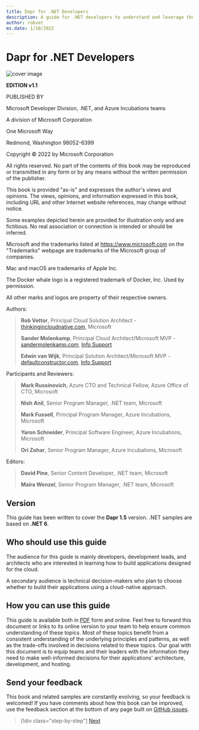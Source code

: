 ```yaml
---
title: Dapr for .NET Developers
description: A guide for .NET developers to understand and leverage the full power of Microsoft's open source Distributed Application Runtime.
author: robvet
ms.date: 1/10/2022
---
```


# Dapr for .NET Developers

![cover image](./media/cover.png)

**EDITION v1.1**

PUBLISHED BY

Microsoft Developer Division, .NET, and Azure Incubations teams

A division of Microsoft Corporation

One Microsoft Way

Redmond, Washington 98052-6399

Copyright &copy; 2022 by Microsoft Corporation

All rights reserved. No part of the contents of this book may be reproduced or transmitted in any form or by any means without the written permission of the publisher.

This book is provided "as-is" and expresses the author's views and opinions. The views, opinions, and information expressed in this book, including URL and other Internet website references, may change without notice.

Some examples depicted herein are provided for illustration only and are fictitious. No real association or connection is intended or should be inferred.

Microsoft and the trademarks listed at <https://www.microsoft.com> on the "Trademarks" webpage are trademarks of the Microsoft group of companies.

Mac and macOS are trademarks of Apple Inc.

The Docker whale logo is a registered trademark of Docker, Inc. Used by permission.

All other marks and logos are property of their respective owners.

Authors:

> **Rob Vettor**, Principal Cloud Solution Architect - [thinkingincloudnative.com](https://thinkingincloudnative.com/about/), Microsoft
>
> **Sander Molenkamp**, Principal Cloud Architect/Microsoft MVP - [sandermolenkamp.com](https://www.sandermolenkamp.com), [Info Support](https://www.infosupport.com/en/)
>
> **Edwin van Wijk**, Principal Solution Architect/Microsoft MVP - [defaultconstructor.com](https://defaultconstructor.com), [Info Support](https://www.infosupport.com/en/)

Participants and Reviewers:

> **Mark Russinovich**, Azure CTO and Technical Fellow, Azure Office of CTO, Microsoft
>
> **Nish Anil**, Senior Program Manager, .NET team, Microsoft
>
> **Mark Fussell**, Principal Program Manager, Azure Incubations, Microsoft
>
> **Yaron Schneider**, Principal Software Engineer, Azure Incubations, Microsoft
>
> **Ori Zohar**, Senior Program Manager, Azure Incubations, Microsoft

Editors:

> **David Pine**, Senior Content Developer, .NET team, Microsoft
>
> **Maira Wenzel**, Senior Program Manager, .NET team, Microsoft

## Version

This guide has been written to cover the **Dapr 1.5** version. .NET samples are based on **.NET 6**.

## Who should use this guide

The audience for this guide is mainly developers, development leads, and architects who are interested in learning how to build applications designed for the cloud.

A secondary audience is technical decision-makers who plan to choose whether to build their applications using a cloud-native approach.

## How you can use this guide

This guide is available both in [PDF](https://aka.ms/dapr-ebook) form and online. Feel free to forward this document or links to its online version to your team to help ensure common understanding of these topics. Most of these topics benefit from a consistent understanding of the underlying principles and patterns, as well as the trade-offs involved in decisions related to these topics. Our goal with this document is to equip teams and their leaders with the information they need to make well-informed decisions for their applications' architecture, development, and hosting.

## Send your feedback

This book and related samples are constantly evolving, so your feedback is welcomed! If you have comments about how this book can be improved, use the feedback section at the bottom of any page built on [GitHub issues](https://github.com/dotnet/docs/issues).

>[!div class="step-by-step"]
>[Next](foreword.md)
